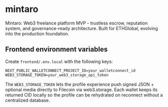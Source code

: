 ﻿# mintaro
Mintaro: Web3 freelance platform MVP - trustless escrow, reputation system, and governance-ready architecture. Built for ETHGlobal, evolving into the production foundation.

## Frontend environment variables

Create `frontend/.env.local` with the following keys:

```
NEXT_PUBLIC_WALLETCONNECT_PROJECT_ID=your_walletconnect_id
WEB3_STORAGE_TOKEN=your_web3_storage_api_token
```

The `WEB3_STORAGE_TOKEN` lets the profile experience push signed JSON + optional media directly to Filecoin via web3.storage. Each wallet keeps its returned CID locally so the profile can be rehydrated on reconnect without a centralized database.